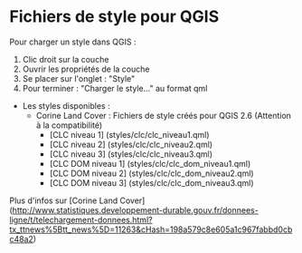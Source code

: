 Fichiers de style pour QGIS
=====

Pour charger un style dans QGIS :

1. Clic droit sur la couche  
2. Ouvrir les propriétés de la couche  
3. Se placer sur l'onglet : "Style"  
4. Pour terminer : "Charger le style..." au format qml


- Les styles disponibles :
    - Corine Land Cover :
    Fichiers de style créés pour QGIS 2.6 (Attention à la compatibilité)  
        - [CLC niveau 1] (styles/clc/clc_niveau1.qml)
        - [CLC niveau 2] (styles/clc/clc_niveau2.qml)
        - [CLC niveau 3] (styles/clc/clc_niveau3.qml)
        - [CLC DOM niveau 1] (styles/clc/clc_dom_niveau1.qml)
        - [CLC DOM niveau 2] (styles/clc/clc_dom_niveau2.qml)
        - [CLC DOM niveau 3] (styles/clc/clc_dom_niveau3.qml)

Plus d'infos sur [Corine Land Cover] (http://www.statistiques.developpement-durable.gouv.fr/donnees-ligne/t/telechargement-donnees.html?tx_ttnews%5Btt_news%5D=11263&cHash=198a579c8e605a1c967fabbd0cbc48a2)
